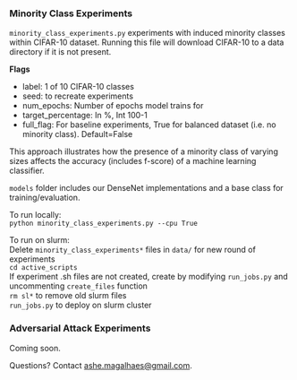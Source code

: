 ### Minority Class Experiments

`minority_class_experiments.py` experiments with induced minority classes within CIFAR-10 dataset. 
Running this file will download CIFAR-10 to a data directory if it is not present. </br>

<strong> Flags </strong>
<ul>
 <li>label: 1 of 10 CIFAR-10 classes 
 <li> seed: to recreate experiments
 <li> num_epochs: Number of epochs model trains for 
 <li> target_percentage: In %, Int 100-1
 <li> full_flag: For baseline experiments, True for balanced dataset (i.e. no minority class). Default=False
</ul>


This approach illustrates how the presence of a minority class of varying sizes 
affects the accuracy (includes f-score) of a machine learning classifier.

`models` folder includes our DenseNet implementations and a base class for training/evaluation. </br>

To run locally: <br/> 
`python minority_class_experiments.py --cpu True`

To run on slurm: <br/> 
Delete `minority_class_experiments*` files in `data/` for new round of experiments <br/>
`cd active_scripts`<br/> 
If experiment .sh files are not created, create by modifying `run_jobs.py` and uncommenting `create_files` function <br/>
`rm sl*` to remove old slurm files </br> 
`run_jobs.py` to deploy on slurm cluster </br>

### Adversarial Attack Experiments
Coming soon. </br>

Questions? Contact ashe.magalhaes@gmail.com.